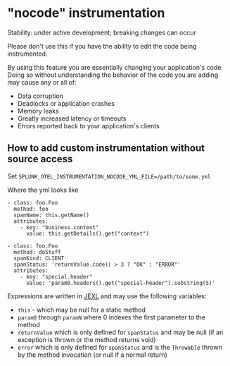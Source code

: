# "nocode" instrumentation

Stability: under active development; breaking changes can occur

Please don't use this if you have the ability to edit the code being instrumented.

By using this feature you are essentially changing your application's code. Doing so without understanding
the behavior of the code you are adding may cause any or all of:
  - Data corruption
  - Deadlocks or application crashes
  - Memory leaks
  - Greatly increased latency or timeouts
  - Errors reported back to your application's clients

## How to add custom instrumentation without source access

Set `SPLUNK_OTEL_INSTRUMENTATION_NOCODE_YML_FILE=/path/to/some.yml`

Where the yml looks like
```
- class: foo.Foo
  method: foo
  spanName: this.getName()
  attributes:
    - key: "business.context"
      value: this.getDetails().get("context")

- class: foo.Foo
  method: doStuff
  spanKind: CLIENT
  spanStatus: 'returnValue.code() > 3 ? "OK" : "ERROR"'
  attributes:
    - key: "special.header"
      value: 'param0.headers().get("special-header").substring(5)'
```

Expressions are written in [JEXL](https://commons.apache.org/proper/commons-jexl/reference/syntax.html) and may use
the following variables:
  - `this` - which may be null for a static method
  - `param0` through `paramN` where 0 indexes the first parameter to the method
  - `returnValue` which is only defined for `spanStatus` and may be null (if an exception is thrown or the method returns void)
  - `error` which is only defined for `spanStatus` and is the `Throwable` thrown by the method invocation (or null if a normal return)
